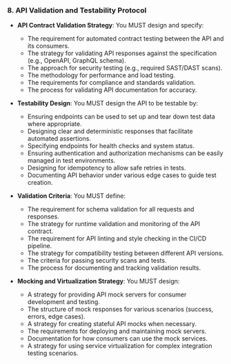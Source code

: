 ### 8. API Validation and Testability Protocol
- **API Contract Validation Strategy**: You MUST design and specify:
  - The requirement for automated contract testing between the API and its consumers.
  - The strategy for validating API responses against the specification (e.g., OpenAPI, GraphQL schema).
  - The approach for security testing (e.g., required SAST/DAST scans).
  - The methodology for performance and load testing.
  - The requirements for compliance and standards validation.
  - The process for validating API documentation for accuracy.

- **Testability Design**: You MUST design the API to be testable by:
  - Ensuring endpoints can be used to set up and tear down test data where appropriate.
  - Designing clear and deterministic responses that facilitate automated assertions.
  - Specifying endpoints for health checks and system status.
  - Ensuring authentication and authorization mechanisms can be easily managed in test environments.
  - Designing for idempotency to allow safe retries in tests.
  - Documenting API behavior under various edge cases to guide test creation.

- **Validation Criteria**: You MUST define:
  - The requirement for schema validation for all requests and responses.
  - The strategy for runtime validation and monitoring of the API contract.
  - The requirement for API linting and style checking in the CI/CD pipeline.
  - The strategy for compatibility testing between different API versions.
  - The criteria for passing security scans and tests.
  - The process for documenting and tracking validation results.

- **Mocking and Virtualization Strategy**: You MUST design:
  - A strategy for providing API mock servers for consumer development and testing.
  - The structure of mock responses for various scenarios (success, errors, edge cases).
  - A strategy for creating stateful API mocks when necessary.
  - The requirements for deploying and maintaining mock servers.
  - Documentation for how consumers can use the mock services.
  - A strategy for using service virtualization for complex integration testing scenarios.